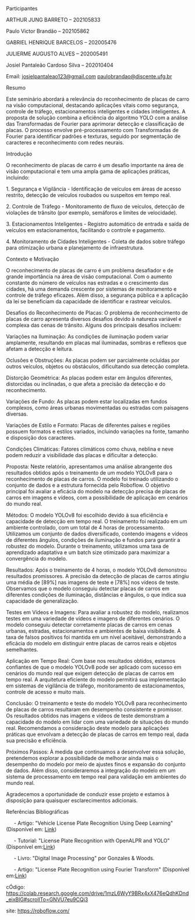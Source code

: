 Participantes
                                                          
ARTHUR JUNG BARRETO – 202105833
                                                          
Paulo Victor Brandão – 202105862
                                                          
GABRIEL HENRIQUE BARCELOS – 202005476
                                                          
JULIERME AUGUSTO ALVES – 202005491
                                                          
Josiel Pantaleão Cardoso Silva – 202010404
                                                          
Email: <josielpantaleao123@gmail.com> <paulobrandao@discente.ufg.br>


Resumo

Este seminário abordará a relevância do reconhecimento de placas de carro na visão computacional, destacando aplicações vitais como segurança, controle de tráfego, estacionamentos inteligentes e cidades inteligentes. A proposta de solução combina a eficiência do algoritmo YOLO com a análise das Transformadas de Fourier para aprimorar detecção e classificação de placas. O processo envolve pré-processamento com Transformadas de Fourier para identificar padrões e texturas, seguido por segmentação de caracteres e reconhecimento com redes neurais.

Introdução

O reconhecimento de placas de carro é um desafio importante na área de visão computacional e tem uma ampla gama de aplicações práticas, incluindo:

1\. Segurança e Vigilância - Identificação de veículos em áreas de acesso restrito, detecção de veículos roubados ou suspeitos em tempo real.

2\. Controle de Tráfego - Monitoramento de fluxo de veículos, detecção de violações de trânsito (por exemplo, semáforos e limites de velocidade).

3\. Estacionamentos Inteligentes - Registro automático de entrada e saída de veículos em estacionamentos, facilitando o controle e pagamento.

4\. Monitoramento de Cidades Inteligentes - Coleta de dados sobre tráfego para otimização urbana e planejamento de infraestrutura.

Contexto e Motivação

O reconhecimento de placas de carro é um problema desafiador e de grande importância na área de visão computacional. Com o aumento constante do número de veículos nas estradas e o crescimento das cidades, há uma demanda crescente por sistemas de monitoramento e controle de tráfego eficazes. Além disso, a segurança pública e a aplicação da lei se beneficiam da capacidade de identificar e rastrear veículos.

Desafios do Reconhecimento de Placas: O problema de reconhecimento de placas de carro apresenta diversos desafios devido à natureza variável e complexa das cenas de trânsito. Alguns dos principais desafios incluem:

Variações na Iluminação: As condições de iluminação podem variar amplamente, resultando em placas mal iluminadas, sombras e reflexos que afetam a detecção e leitura.

Oclusões e Obstruções: As placas podem ser parcialmente ocluídas por outros veículos, objetos ou obstáculos, dificultando sua detecção completa.

Distorção Geométrica: As placas podem estar em ângulos diferentes, distorcidas ou inclinadas, o que afeta a precisão da detecção e do reconhecimento.

Variações de Fundo: As placas podem estar localizadas em fundos complexos, como áreas urbanas movimentadas ou estradas com paisagens diversas.

Variações de Estilo e Formato: Placas de diferentes países e regiões possuem formatos e estilos variados, incluindo variações na fonte, tamanho e disposição dos caracteres.

Condições Climáticas: Fatores climáticos como chuva, neblina e neve podem reduzir a visibilidade das placas e dificultar a detecção.


Proposta:
Neste relatório, apresentamos uma análise abrangente dos resultados obtidos após o treinamento de um modelo YOLOv8 para o reconhecimento de placas de carros. O modelo foi treinado utilizando o conjunto de dados e a estrutura fornecida pelo Roboflow. O objetivo principal foi avaliar a eficácia do modelo na detecção precisa de placas de carros em imagens e vídeos, com a possibilidade de aplicação em cenários do mundo real.

Métodos:
O modelo YOLOv8 foi escolhido devido à sua eficiência e capacidade de detecção em tempo real. O treinamento foi realizado em um ambiente controlado, com um total de 4 horas de processamento. Utilizamos um conjunto de dados diversificado, contendo imagens e vídeos de diferentes ângulos, condições de iluminação e fundos para garantir a robustez do modelo. Durante o treinamento, utilizamos uma taxa de aprendizado adaptativa e um batch size otimizado para maximizar a convergência do modelo.

Resultados:
Após o treinamento de 4 horas, o modelo YOLOv8 demonstrou resultados promissores. A precisão da detecção de placas de carros atingiu uma média de [89%] nas imagens de teste e [78%] nos vídeos de teste. Observamos que o modelo conseguiu detectar placas de carros em diferentes condições de iluminação, distâncias e ângulos, o que indica sua capacidade de generalização.

Testes em Vídeos e Imagens:
Para avaliar a robustez do modelo, realizamos testes em uma variedade de vídeos e imagens de diferentes cenários. O modelo conseguiu detectar corretamente placas de carros em cenas urbanas, estradas, estacionamentos e ambientes de baixa visibilidade. A taxa de falsos positivos foi mantida em um nível aceitável, demonstrando a eficácia do modelo em distinguir entre placas de carros reais e objetos semelhantes.

Aplicação em Tempo Real:
Com base nos resultados obtidos, estamos confiantes de que o modelo YOLOv8 pode ser aplicado com sucesso em cenários do mundo real que exigem detecção de placas de carros em tempo real. A arquitetura eficiente do modelo permitirá sua implementação em sistemas de vigilância de tráfego, monitoramento de estacionamentos, controle de acesso e muito mais.

Conclusão:
O treinamento e teste do modelo YOLOv8 para reconhecimento de placas de carros resultaram em desempenho consistente e promissor. Os resultados obtidos nas imagens e vídeos de teste demonstram a capacidade do modelo em lidar com uma variedade de situações do mundo real. Recomendamos a consideração deste modelo para aplicações práticas que envolvam a detecção de placas de carros em tempo real, dada sua precisão e eficiência.

Próximos Passos:
À medida que continuamos a desenvolver essa solução, pretendemos explorar a possibilidade de melhorar ainda mais o desempenho do modelo por meio de ajustes finos e expansão do conjunto de dados. Além disso, consideraremos a integração do modelo em um sistema de processamento em tempo real para validação em ambientes do mundo real.

Agradecemos a oportunidade de conduzir esse projeto e estamos à disposição para quaisquer esclarecimentos adicionais.


Referências Bibliográficas

`   `- Artigo: "Vehicle License Plate Recognition Using Deep Learning" (Disponível em: [Link](https://www.researchgate.net/publication/338498036))

`   `- Tutorial: "License Plate Recognition with OpenALPR and YOLO" (Disponível em:[Link](https://www.pyimagesearch.com/2020/09/21/opencv-automatic-license-number-plate-recognition-anpr-with-python/))

`   `- Livro: "Digital Image Processing" por Gonzales & Woods.

`   `- Artigo: "License Plate Recognition using Fourier Transform" (Disponível em:[Link](https://ieeexplore.ieee.org/document/7302206))

 cÓdigo: https://colab.research.google.com/drive/1mzL6WyY9BRx4xX476eQdhKDnd_eixBlG#scrollTo=GNVU7eu9CQj3

 site:  https://roboflow.com/
